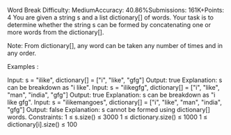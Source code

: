 Word Break
Difficulty: MediumAccuracy: 40.86%Submissions: 161K+Points: 4
You are given a string s and a list dictionary[] of words. Your task is to determine whether the string s can be formed by concatenating one or more words from the dictionary[].

Note: From dictionary[], any word can be taken any number of times and in any order.

Examples :

Input: s = "ilike", dictionary[] = ["i", "like", "gfg"]
Output: true
Explanation: s can be breakdown as "i like".
Input: s = "ilikegfg", dictionary[] = ["i", "like", "man", "india", "gfg"]
Output: true
Explanation: s can be breakdown as "i like gfg".
Input: s = "ilikemangoes", dictionary[] = ["i", "like", "man", "india", "gfg"]
Output: false
Explanation: s cannot be formed using dictionary[] words.
Constraints:
1 ≤ s.size() ≤ 3000
1 ≤ dictionary.size() ≤ 1000
1 ≤ dictionary[i].size() ≤ 100